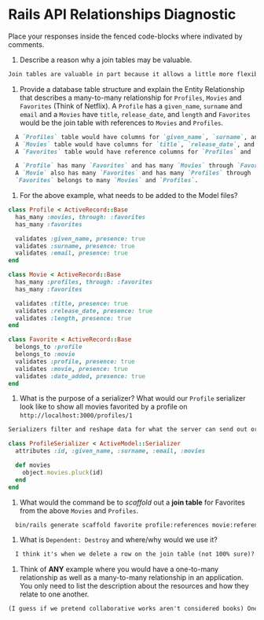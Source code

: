 # Rails API Relationships Diagnostic

Place your responses inside the fenced code-blocks where indivated by comments.

1.  Describe a reason why a join tables may be valuable.

  ```md
  Join tables are valuable in part because it allows a little more flexibility/provides more clarity about what you're doing. Using a join table is preferable to having a has-and-belongs-to-many relationship because that type of relationship is limited to exactly the two types of data in that relationship... a join table is less expensive, and it makes it easier to build on relationships if you decide to add more data.
  ```

1.  Provide a database table structure and explain the Entity Relationship that
  describes a many-to-many relationship for `Profiles`, `Movies` and `Favorites`
  (Think of Netflix). A `Profile` has a `given_name`, `surname` and `email` and a
  `Movies` have `title`, `release_date`, and `length` and `Favorites` would be the
  join table with references to `Movies` and `Profiles`.

  ```md
    A `Profiles` table would have columns for `given_name`, `surname`, and `email`, and each row would be a different profile.
    A `Movies` table would have columns for `title`, `release_date`, and `length`, and each row would be a different movie.
    A `Favorites` table would have reference columns for `Profiles` and `Movies` and maybe another column for `date_added` for the date a movie was added to a profile's favorites.

    A `Profile` has many `Favorites` and has many `Movies` through `Favorites`...
    A `Movie` also has many `Favorites` and has many `Profiles` through `Favorites`...
    `Favorites` belongs to many `Movies` and `Profiles`.
  ```

1.  For the above example, what needs to be added to the Model files?

  ```rb
  class Profile < ActiveRecord::Base
    has_many :movies, through: :favorites
    has_many :favorites

    validates :given_name, presence: true
    validates :surname, presence: true
    validates :email, presence: true
  end
  ```

  ```rb
  class Movie < ActiveRecord::Base
    has_many :profiles, through: :favorites
    has_many :favorites

    validates :title, presence: true
    validates :release_date, presence: true
    validates :length, presence: true
  end
  ```

  ```rb
  class Favorite < ActiveRecord::Base
    belongs_to :profile
    belongs_to :movie
    validates :profile, presence: true
    validates :movie, presence: true
    validates :date_added, presence: true
  end
  ```

1.  What is the purpose of a serializer? What would our `Profile` serializer look
like to show all movies favorited by a profile on
`http://localhost:3000/profiles/1`

  ```md
  Serializers filter and reshape data for what the server can send out or receive... so in the below code we have a serializer for Profiles that shows us the different attributes of a profile and picks out the id of every movie associated with a profile and puts it into an array for us to see.
  ```

  ```rb
  class ProfileSerializer < ActiveModel::Serializer
    attributes :id, :given_name, :surname, :email, :movies

    def movies
      object.movies.pluck(id)
    end
  end
  ```

1.  What would the command be to _scaffold_ out a **join table** for Favorites from
the above `Movies` and `Profiles`.

  ```sh
    bin/rails generate scaffold favorite profile:references movie:references date_added:date
  ```

1.  What is `Dependent: Destroy` and where/why would we use it?

  ```md
    I think it's when we delete a row on the join table (not 100% sure)? So in this case we'd use it if a user decided she didn't like a movie anymore and wanted to remove it from her Favorites.
  ```

1.  Think of **ANY** example where you would have a one-to-many relationship as well
as a many-to-many relationship in an application. You only need to list the
description about the resources and how they relate to one another.

  ```md
  (I guess if we pretend collaborative works aren't considered books) One author can have many books, but books tend to only belong to one author (one-to-many)... But in a library we also have borrowers, and one borrower can borrow many books (through a loan), and any given book can have multiple borrowers (through loans), so that would be many-to-many.
  ```
